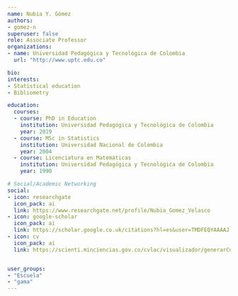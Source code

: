 ```yaml
---
name: Nubia Y. Gómez
authors:
- gomez-n
superuser: false
role: Associate Professor
organizations:
- name: Universidad Pedagógica y Tecnológica de Colombia
  url: "http://www.uptc.edu.co"

bio: 
interests:
- Statistical education
- Bibliometry

education:
  courses:
  - course: PhD in Education 
    institution: Universidad Pedagógica y Tecnológica de Colombia
    year: 2019  
  - course: MSc in Statistics
    institution: Universidad Nacional de Colombia
    year: 2004
  - course: Licenciatura en Matemáticas
    institution: Universidad Pedagógica y Tecnológica de Colombia
    year: 1990

# Social/Academic Networking
social:
- icon: researchgate
  icon_pack: ai
  link: https://www.researchgate.net/profile/Nubia_Gomez_Velasco
- icon: google-scholar
  icon_pack: ai
  link: https://scholar.google.co.uk/citations?hl=es&user=TMDFEQYAAAAJ
- icon: cv
  icon_pack: ai
  link: https://scienti.minciencias.gov.co/cvlac/visualizador/generarCurriculoCv.do?cod_rh=0000479519


user_groups:
- "Escuela"
- "gama"
---
```






